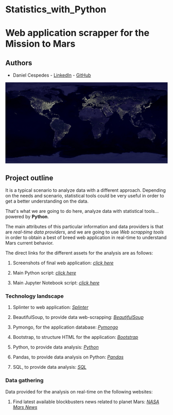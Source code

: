 # Statistics_with_Python

# Web application scrapper for the Mission to Mars 

## Authors 
* Daniel Cespedes - [LinkedIn](https://www.linkedin.com/in/selinzorob/) - [GitHub](https://github.com/danielczz)

![alt text](images/earth.jpg)

## Project outline

It is a typical scenario to analyze data with a different approach. Depending on the needs and scenario, statistical tools could be very useful in order to get a better understanding on the data.

That's what we are going to do here, analyze data with statistical tools... powered by **Python**.

The main attributes of this particular information and data providers is that are _real-time data providers_, and we are going to use _Web scrapping tools_ in order to obtain a best of breed web application in real-time to understand Mars current behavior.

The direct links for the different assets for the analysis are as follows:

1. Screenshots of final web application: 
[_click here_](https://github.com/danielczz/web_application_scrapper/blob/master/images/screencapture.png)

1. Main Python script: 
[_click here_](https://github.com/danielczz/web_application_scrapper/blob/master/scrape_mission_to_mars.py)

1. Main Jupyter Notebook script: 
[_click here_](https://github.com/danielczz/web_application_scrapper/blob/master/jupyter/mission_to_mars.ipynb)

### **Technology landscape**

1. Splinter to web application: 
[_Splinter_](https://splinter.readthedocs.io/en/latest/)

1. BeautifulSoup, to provide data web-scrapping: 
[_BeautifulSoup_](https://www.crummy.com/software/BeautifulSoup/bs4/doc/)

1. Pymongo, for the application database: 
[_Pymongo_](https://api.mongodb.com/python/current/
)

1. Bootstrap, to structure HTML for the application: 
[_Bootstrap_](https://getbootstrap.com/)

1. Python, to provide data analysis: 
[_Python_](https://www.python.org/)

1. Pandas, to provide data analysis on Python: 
[_Pandas_](https://pandas.pydata.org/)

1. SQL, to provide data analysis: 
[_SQL_](https://es.wikipedia.org/wiki/SQL)
### **Data gathering**

Data provided for the analysis on real-time on the following websites: 

1. Find latest available blockbusters news related to planet Mars: 
[_NASA Mars News_](https://mars.nasa.gov/news/?page=0&per_page=40&order=publish_date+desc%2Ccreated_at+desc&search=&category=19%2C165%2C184%2C204&blank_scope=Latest)
